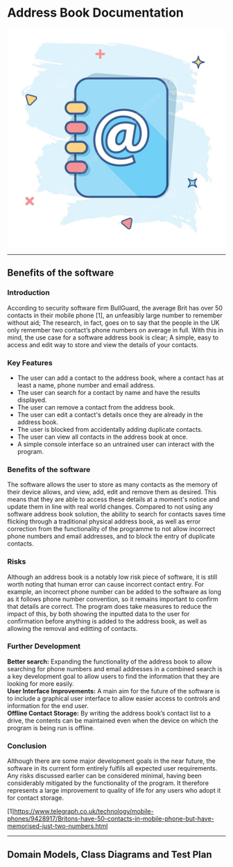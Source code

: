 # Address Book Documentation
![Address book logo](../images/addressbook.png)
<hr>

## Benefits of the software
### Introduction
According to security software firm BullGuard, the average Brit has over 50 contacts in their mobile phone [1], an unfeasibly large number to remember without aid; The research, in fact, goes on to say that the people in the UK only remember two contact’s phone numbers on average in full. With this in mind, the use case for a software address book is clear; A simple, easy to access and edit way to store and view the details of your contacts.
### Key Features
- The user can add a contact to the address book, where a contact has at least a name, phone number and email address.
- The user can search for a contact by name and have the results displayed.
- The user can remove a contact from the address book.
- The user can edit a contact's details once they are already in the address book.
- The user is blocked from accidentally adding duplicate contacts.
- The user can view all contacts in the address book at once.
- A simple console interface so an untrained user can interact with the program.
### Benefits of the software
The software allows the user to store as many contacts as the memory of their device allows, and view, add, edit and remove them as desired. This means that they are able to access these details at a moment's notice and update them in line with real world changes. Compared to not using any software address book solution, the ability to search for contacts saves time flicking through a traditional physical address book, as well as error correction from the functionality of the programme to not allow incorrect phone numbers and email addresses, and to block the entry of duplicate contacts.
### Risks
Although an address book is a notably low risk piece of software, it is still worth noting that human error can cause incorrect contact entry. For example, an incorrect phone number can be added to the software as long as it follows phone number convention, so it remains important to confirm that details are correct. The program does take measures to reduce the impact of this, by both showing the inputted data to the user for confirmation before anything is added to the address book, as well as allowing the removal and editting of contacts.
### Further Development
<b>Better search:</b> Expanding the functionality of the address book to allow searching for phone numbers and email addresses in a combined search is a key development goal to allow users to find the information that they are looking for more easily.<br>
<b>User Interface Improvements:</b> A main aim for the future of the software is to include a graphical user interface to allow easier access to controls and information for the end user.<br>
<b>Offline Contact Storage:</b> By writing the address book’s contact list to a drive, the contents can be maintained even when the device on which the program is being run is offline.
### Conclusion
Although there are some major development goals in the near future, the software in its current form entirely fulfils all expected user requirements. Any risks discussed earlier can be considered minimal, having been considerably mitigated by the functionality of the program. It therefore represents a large improvement to quality of life for any users who adopt it for contact storage.

[1]https://www.telegraph.co.uk/technology/mobile-phones/9428917/Britons-have-50-contacts-in-mobile-phone-but-have-memorised-just-two-numbers.html
<hr>

## Domain Models, Class Diagrams and Test Plan